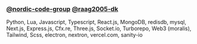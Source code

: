 ### [@nordic-code-group](https://github.com/nordic-code-group) [@raag2005-dk](https://github.com/raag2005-dk)

Python, Lua, Javascript, Typescript, React.js, MongoDB, redisdb, mysql, Next.js, Express.js, Cfx.re, Three.js, Socket.io, Turborepo, Web3 (moralis), Tailwind, Scss, electron, nextron, vercel.com, sanity-io
